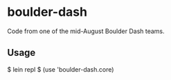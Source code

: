 # boulder-dash

Code from one of the mid-August Boulder Dash teams.

## Usage

$ lein repl
$ (use 'boulder-dash.core)
